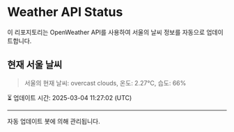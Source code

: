 
# Weather API Status

이 리포지토리는 OpenWeather API를 사용하여 서울의 날씨 정보를 자동으로 업데이트합니다.

## 현재 서울 날씨
> 서울의 현재 날씨: overcast clouds, 온도: 2.27°C, 습도: 66%

⏳ 업데이트 시간: 2025-03-04 11:27:02 (UTC)

---
자동 업데이트 봇에 의해 관리됩니다.
